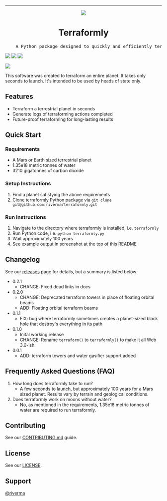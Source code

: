 <!-- ********************************************************************************************* -->
<!-- NOTE: this is NOT a real project, this is a template to be used for your own REAMDE.md files! -->
<!-- ********************************************************************************************* -->

<!-- Header block for project -->
<hr>

<div align="center">

<span style="display:block;text-align:center">
  
  ![](https://www.nasa.gov/sites/default/files/styles/side_image/public/thumbnails/image/nasa-logo-web-rgb.png?itok=uDhKSTb1)
  <!-- ☝️ Replace with your logo (if applicable) ☝️ -->
  
</span>

  <h1 align="center">Terraformly</h1>
  <!-- ☝️ Replace with your repo name ☝️ -->

</div>

<pre align="center">
    A Python package designed to quickly and efficiently terraform a planet.
</pre>
<!-- ☝️ Replace with a single sentence describing the purpose of your repo / proj ☝️ -->

<!-- Header block for project -->

![](https://img.shields.io/github/last-commit/riverma/terraformly) ![](https://img.shields.io/github/downloads/riverma/terraformly/total) ![](https://img.shields.io/github/stars/riverma/github_test_area?style=social) 
<!-- ☝️ Add badges via: https://shields.io ☝️ -->

![](https://picsum.photos/id/1002/1024/800)
<!-- ☝️ Screenshot of your software (if applicable) ☝️ -->

This software was created to terraform an entire planet. It takes only seconds to launch. It's intended to be used by heads of state only. 
<!-- ☝️ Replace with a more detailed description of your repository, including why it was made and whom its intended for.  ☝️ -->

## Features

* Terraform a terrestrial planet in seconds
* Generate logs of terraforming actions completed
* Future-proof terraforming for long-lasting results

<!-- ☝️ Replace with a bullet-point list of your features ☝️ -->

## Quick Start

### Requirements

* A Mars or Earth sized terrestrial planet
* 1.35e18 metric tonnes of water
* 3210 gigatonnes of carbon dioxide

<!-- ☝️ Replace with a bullet-point list of your requirements, including hardware if applicable ☝️ -->

### Setup Instructions

1. Find a planet satisfying the above requirements
2. Clone terraformly Python package via `git clone git@github.com:riverma/terraformly.git`

<!-- ☝️ Replace with a bullet-point list of how to set up your software prior to running ☝️ -->

### Run Instructions

1. Navigate to the directory where terraformly is installed, i.e. `terraformly`
2. Run Python code, i.e. `python terraformly.py`
3. Wait approximately 100 years
4. See example output in screenshot at the top of this README

<!-- ☝️ Replace with a bullet-point list of your run instructions, including expected results ☝️ -->

## Changelog

See our [releases](https://github.com/riverma/terraformly/releases) page for details, but a summary is listed below:

* 0.2.1
    * CHANGE: Fixed dead links in docs
* 0.2.0
    * CHANGE: Deprecated terraform towers in place of floating orbital beams
    * ADD: Floating orbital terraform beams
* 0.1.1
    * FIX: bug where terraformly sometimes creates a planet-sized black hole that destroy's everything in its path
* 0.1.0
    * Inital working release
    * CHANGE: Rename `terraform()` to `terraformly()` to make it all Web 3.0-ish
* 0.0.1
    * ADD: terraform towers and water gasifier support added

<!-- ☝️ Replace with a bullet-point list of your release notes like above, or just link to your releases page ☝️ -->

## Frequently Asked Questions (FAQ)

1. How long does terraformly take to run?
   - A few seconds to launch, but approximately 100 years for a Mars sized planet. Results vary by terrain and geological conditions.
2. Does terraformly work on moons without water?
   - No, as mentioned in the requirements, 1.35e18 metric tonnes of water are required to run terraformly.

<!-- ☝️ Replace with a list of frequently asked questions from your project, or post a link to your FAQ on a discussion board ☝️ -->

## Contributing

See our [CONTRIBUTING.md](CONTRIBUTING.md) guide.

<!-- ☝️ Replace with a text describing how people may contribute to your project, or link to your contibution guide directly ☝️ -->

## License

See our [LICENSE](LICENSE). 

<!-- ☝️ Replace with the text of your copyright and license, or directly link to your license file ☝️ -->

## Support

[@riverma](https://github.com/riverma)

<!-- ☝️ Replace with the key individuals who should be contacted for questions ☝️ -->
